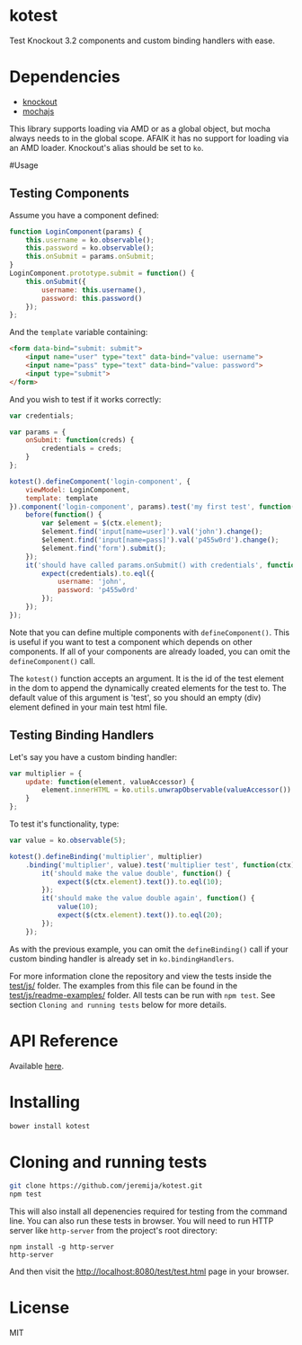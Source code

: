 # kotest

Test Knockout 3.2 components and custom binding handlers with ease.

# Dependencies

- [knockout](http://knockoutjs.com)
- [mochajs](http://mochajs.org)

This library supports loading via AMD or as a global object, but mocha always
needs to in the global scope. AFAIK it has no support for loading via an AMD
loader. Knockout's alias should be set to `ko`.

#Usage

## Testing Components

Assume you have a component defined:

```javascript
function LoginComponent(params) {
    this.username = ko.observable();
    this.password = ko.observable();
    this.onSubmit = params.onSubmit;
}
LoginComponent.prototype.submit = function() {
    this.onSubmit({
        username: this.username(),
        password: this.password()
    });
};
```
And the `template` variable containing:
```html
<form data-bind="submit: submit">
    <input name="user" type="text" data-bind="value: username">
    <input name="pass" type="text" data-bind="value: password">
    <input type="submit">
</form>
```

And you wish to test if it works correctly:
```javascript
var credentials;

var params = {
    onSubmit: function(creds) {
        credentials = creds;
    }
};

kotest().defineComponent('login-component', {
    viewModel: LoginComponent,
    template: template
}).component('login-component', params).test('my first test', function(ctx) {
    before(function() {
        var $element = $(ctx.element);
        $element.find('input[name=user]').val('john').change();
        $element.find('input[name=pass]').val('p455w0rd').change();
        $element.find('form').submit();
    });
    it('should have called params.onSubmit() with credentials', function() {
        expect(credentials).to.eql({
            username: 'john',
            password: 'p455w0rd'
        });
    });
});
```
Note that you can define multiple components with `defineComponent()`. This is
useful if you want to test a component which depends on other components. If
all of your components are already loaded, you can omit the `defineComponent()`
call.

The `kotest()` function accepts an argument. It is the id of the test element
in the dom to append the dynamically created elements for the test to. The
default value of this argument is 'test', so you should an empty (div) element
defined in your main test html file.

## Testing Binding Handlers
Let's say you have a custom binding handler:
```javascript
var multiplier = {
    update: function(element, valueAccessor) {
        element.innerHTML = ko.utils.unwrapObservable(valueAccessor()) * 2;
    }
};
```
To test it's functionality, type:
```javascript
var value = ko.observable(5);

kotest().defineBinding('multiplier', multiplier)
    .binding('multiplier', value).test('multiplier test', function(ctx) {
        it('should make the value double', function() {
            expect($(ctx.element).text()).to.eql(10);
        });
        it('should make the value double again', function() {
            value(10);
            expect($(ctx.element).text()).to.eql(20);
        });
    });
```
As with the previous example, you can omit the `defineBinding()` call if your
custom binding handler is already set in `ko.bindingHandlers`.

For more information clone the repository and view the tests inside the
[test/js/](test/js) folder. The examples from this file can be found in the
[test/js/readme-examples/](test/js/readme-examples) folder. All tests can be run with `npm test`. See
section `Cloning and running tests` below for more details.

# API Reference
Available [here](API.md).

# Installing

```bash
bower install kotest
```

# Cloning and running tests

```bash
git clone https://github.com/jeremija/kotest.git
npm test
```

This will also install all depenencies required for testing from the command line. You can also run these tests in browser. You will need to run HTTP server like `http-server` from the project's root directory:

```
npm install -g http-server
http-server
```

And then visit the [http://localhost:8080/test/test.html](http://localhost:8080/test/test.html) page in your browser.

# License

MIT